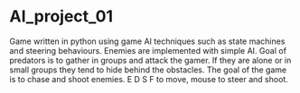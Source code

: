 # AI_project_01

Game written in python using game AI techniques such as state machines and steering behaviours.
Enemies are implemented with simple AI.
Goal of predators is to gather in groups and attack the gamer. 
If they are alone or in small groups they tend to hide behind the obstacles.
The goal of the game is to chase and shoot enemies.
E D S F to move, mouse to steer and shoot.
